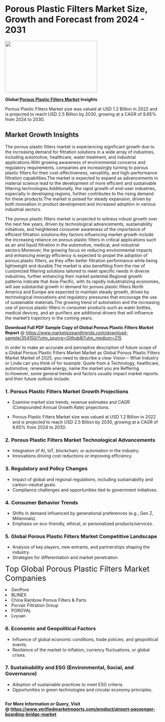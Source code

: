 <H1>Porous Plastic Filters Market Size, Growth and Forecast from 2024 - 2031</H1><img class="aligncenter size-medium wp-image-584254" src="https://thirdeyenews.in/wp-content/uploads/2024/09/Global-Market-Research-300x168.jpeg" alt="" width="300" height="168" /><p><strong>Global&nbsp;<a href="https://www.marketsizeandtrends.com/download-sample/354150/?utm_source=Github8j?utm_medium=215">Porous Plastic Filters Market</a> Insights</strong></p><p>Porous Plastic Filters Market size was valued at USD 1.2 Billion in 2022 and is projected to reach USD 2.5 Billion by 2030, growing at a CAGR of 9.65% from 2024 to 2030.</p><p><h2>Market Growth Insights</h2> <p>The porous plastic filters market is experiencing significant growth due to the increasing demand for filtration solutions in a wide array of industries, including automotive, healthcare, water treatment, and industrial applications.With growing awareness of environmental concerns and regulatory requirements, companies are increasingly turning to porous plastic filters for their cost-effectiveness, versatility, and high-performance filtration capabilities.The market is expected to expand as advancements in material science lead to the development of more efficient and sustainable filtering technologies.Additionally, the rapid growth of end-user industries, especially in developing regions, further contributes to the rising demand for these products.The market is poised for steady expansion, driven by both innovation in product development and increased adoption in various industrial sectors.</p> <p>The porous plastic filters market is projected to witness robust growth over the next few years, driven by technological advancements, sustainability initiatives, and heightened consumer awareness of the importance of efficient filtration solutions.Key factors influencing market growth include the increasing reliance on porous plastic filters in critical applications such as air and liquid filtration in the automotive, medical, and industrial sectors.Moreover, the growing focus on reducing environmental impacts and enhancing energy efficiency is expected to propel the adoption of porous plastic filters, as they offer better filtration performance while being lightweight and durable.The market is also benefiting from the rise of customized filtering solutions tailored to meet specific needs in diverse industries, further enhancing their market potential.Regional growth patterns indicate that Asia-Pacific, with its rapidly industrializing economies, will see substantial growth in demand for porous plastic filters.North America and Europe are expected to maintain steady growth, driven by technological innovations and regulatory pressures that encourage the use of sustainable materials.The growing trend of automation and the increasing use of porous plastic filters in consumer products such as water bottles, medical devices, and air purifiers are additional drivers that will influence the market’s trajectory in the coming years.<p><span class=""><strong>Download Full PDF Sample Copy of Global Porous Plastic Filters Market Report</strong> @ <a href="https://www.marketsizeandtrends.com/download-sample/354150/?utm_source=Github8j?utm_medium=215" target="_blank">https://www.marketsizeandtrends.com/download-sample/354150/?utm_source=Github8j?utm_medium=215</a></span></p><p>In order to make an accurate and perceptive description of future scope of a Global&nbsp;Porous Plastic Filters Market Market as Global&nbsp;Porous Plastic Filters Market Market of 2025, you need to describe a clear Vision &ndash; What Industry or Linda can you think of for example: Quote from a Technology, healthcare, automotive, renewable energy, name the market you are Reffering to.However, some general trends and factors usually impact market reports and their future outlook include:</p><h3>1.&nbsp;<strong>Porous Plastic Filters Market Growth Projections</strong></h3><ul><li>Examine market size trends, revenue estimates and CAGR (Compounded Annual Growth Rate) projections.</li><li><p>Porous Plastic Filters Market size was valued at USD 1.2 Billion in 2022 and is projected to reach USD 2.5 Billion by 2030, growing at a CAGR of 9.65% from 2024 to 2030.</p></li></ul><h3>2.&nbsp;<strong>Porous Plastic Filters Market Technological Advancements</strong></h3><ul><li>Integration of AI, IoT, blockchain, or automation in the industry.</li><li>Innovations driving cost reductions or improving efficiency.</li></ul><h3>3.&nbsp;<strong>Regulatory and Policy Changes</strong></h3><ul><li>Impact of global and regional regulations, including sustainability and carbon-neutral goals.</li><li>Compliance challenges and opportunities tied to government initiatives.</li></ul><h3>4.&nbsp;<strong>Consumer Behavior Trends</strong></h3><ul><li>Shifts in demand influenced by generational preferences (e.g., Gen Z, Millennials).</li><li>Emphasis on eco-friendly, ethical, or personalized products/services.</li></ul><h3>5.&nbsp;<strong>Global Porous Plastic Filters Market Competitive Landscape</strong></h3><ul><li>Analysis of key players, new entrants, and partnerships shaping the industry.</li><li>Strategies for differentiation and market penetration.</li></ul><p data-pm-slice="1 1 []"><span style="color: inherit; font-family: inherit; font-size: 25px;">Top Global Porous Plastic Filters Market Companies</span></p><div class="" data-test-id=""><p><li>GenPore</li><li> BLINEX</li><li> China Rainbow Porous Filters & Parts</li><li> Porvair Filtration Group</li><li> POROYAL</li><li> Lvyuan</li></p></div><h3>6.&nbsp;<strong>Economic and Geopolitical Factors</strong></h3><ul><li>Influence of global economic conditions, trade policies, and geopolitical events.</li><li>Resilience of the market to inflation, currency fluctuations, or global crises.</li></ul><h3>7.&nbsp;<strong>Sustainability and ESG (Environmental, Social, and Governance)</strong></h3><ul><li>Adoption of sustainable practices to meet ESG criteria.</li><li>Opportunities in green technologies and circular economy principles.</li></ul><h2><strong style="font-size: 14px;">For More Information or Query, Visit @&nbsp;</strong><a style="background-color: #ffffff; font-size: 14px;" href="https://www.marketsizeandtrends.com/report/porous-plastic-filters-market/" target="_blank">https://www.verifiedmarketreports.com/product/airport-passenger-boarding-bridge-market</a></h2>
